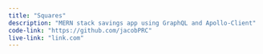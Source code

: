 ```yaml
---
title: "Squares"
description: "MERN stack savings app using GraphQL and Apollo-Client"
code-link: "https://github.com/jacobPRC"
live-link: "link.com"
---
```

